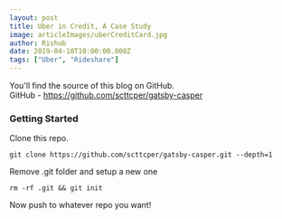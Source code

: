 ```yaml
---
layout: post
title: Uber in Credit, A Case Study
image: articleImages/uberCreditCard.jpg
author: Rishub
date: 2019-04-10T10:00:00.000Z
tags: ["Uber", "Rideshare"]
---
```

[//]: # (The following 2 lines are the excerpt)

You'll find the source of this blog on GitHub.  
GitHub - https://github.com/scttcper/gatsby-casper

### Getting Started

Clone this repo.

```
git clone https://github.com/scttcper/gatsby-casper.git --depth=1
```

Remove .git folder and setup a new one

```
rm -rf .git && git init
```

Now push to whatever repo you want!

